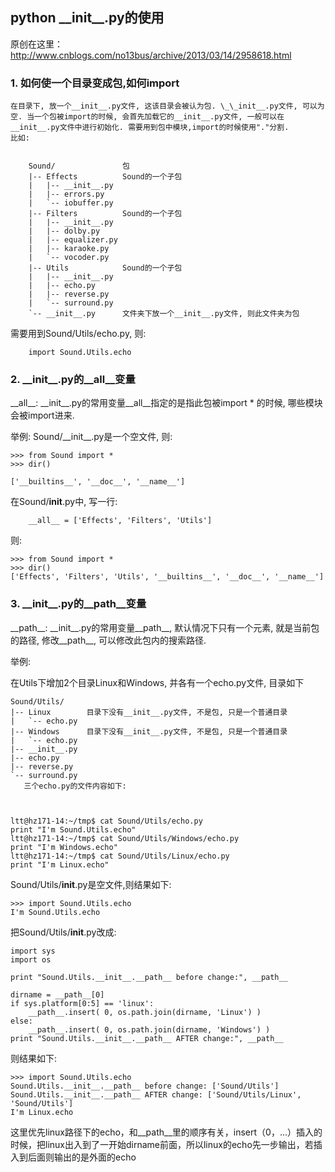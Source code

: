 
## python \_\_init__.py的使用

原创在这里：http://www.cnblogs.com/no13bus/archive/2013/03/14/2958618.html


### 1. 如何使一个目录变成包,如何import

    在目录下, 放一个__init__.py文件, 这该目录会被认为包. \_\_init__.py文件, 可以为空. 当一个包被import的时候, 会首先加载它的__init__.py文件, 一般可以在__init__.py文件中进行初始化. 需要用到包中模块,import的时候使用"."分割. 
    比如: 

  
        Sound/               包 
        |-- Effects          Sound的一个子包 
        |   |-- __init__.py 
        |   |-- errors.py 
        |   `-- iobuffer.py 
        |-- Filters          Sound的一个子包 
        |   |-- __init__.py 
        |   |-- dolby.py 
        |   |-- equalizer.py 
        |   |-- karaoke.py 
        |   `-- vocoder.py 
        |-- Utils            Sound的一个子包 
        |   |-- __init__.py 
        |   |-- echo.py 
        |   |-- reverse.py 
        |   `-- surround.py 
        `-- __init__.py      文件夹下放一个__init__.py文件, 则此文件夹为包
 
需要用到Sound/Utils/echo.py, 则:

        import Sound.Utils.echo
 
 
### 2. \_\_init__.py的__all__变量 
       
\_\_all__: \_\_init__.py的常用变量__all__指定的是指此包被import * 的时候, 哪些模块会被import进来. 

举例: Sound/\_\_init__.py是一个空文件, 则:
        
    >>> from Sound import * 
    >>> dir()  
        
    ['__builtins__', '__doc__', '__name__'] 
 
在Sound/__init__.py中, 写一行:

        __all__ = ['Effects', 'Filters', 'Utils']
    
则:

    >>> from Sound import *  
    >>> dir()  
    ['Effects', 'Filters', 'Utils', '__builtins__', '__doc__', '__name__'] 

 
### 3. \_\_init__.py的__path__变量

\_\_path__: \_\_init__.py的常用变量__path__, 默认情况下只有一个元素, 就是当前包的路径, 修改__path__, 可以修改此包内的搜索路径. 
    
举例: 

在Utils下增加2个目录Linux和Windows, 并各有一个echo.py文件, 目录如下 

    Sound/Utils/  
    |-- Linux        目录下没有__init__.py文件, 不是包, 只是一个普通目录  
    |   `-- echo.py  
    |-- Windows      目录下没有__init__.py文件, 不是包, 只是一个普通目录  
    |   `-- echo.py  
    |-- __init__.py  
    |-- echo.py  
    |-- reverse.py  
    `-- surround.py  
       三个echo.py的文件内容如下: 



    ltt@hz171-14:~/tmp$ cat Sound/Utils/echo.py  
    print "I'm Sound.Utils.echo"  
    ltt@hz171-14:~/tmp$ cat Sound/Utils/Windows/echo.py    
    print "I'm Windows.echo"  
    ltt@hz171-14:~/tmp$ cat Sound/Utils/Linux/echo.py        
    print "I'm Linux.echo"     


Sound/Utils/__init__.py是空文件,则结果如下:  
    
    >>> import Sound.Utils.echo  
    I'm Sound.Utils.echo     
        
把Sound/Utils/__init__.py改成:

    import sys 
    import os 

    print "Sound.Utils.__init__.__path__ before change:", __path__ 

    dirname = __path__[0] 
    if sys.platform[0:5] == 'linux': 
        __path__.insert( 0, os.path.join(dirname, 'Linux') ) 
    else: 
        __path__.insert( 0, os.path.join(dirname, 'Windows') ) 
    print "Sound.Utils.__init__.__path__ AFTER change:", __path__
 
则结果如下: 

    >>> import Sound.Utils.echo 
    Sound.Utils.__init__.__path__ before change: ['Sound/Utils']   
    Sound.Utils.__init__.__path__ AFTER change: ['Sound/Utils/Linux', 'Sound/Utils']   
    I'm Linux.echo  
    

这里优先linux路径下的echo，和\_\_path__里的顺序有关，insert（0，...）插入的时候，把linux出入到了一开始dirname前面，所以linux的echo先一步输出，若插入到后面则输出的是外面的echo